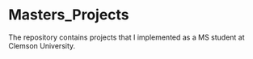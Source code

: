 Masters_Projects
================

The repository contains projects that I implemented as a MS student at Clemson University.